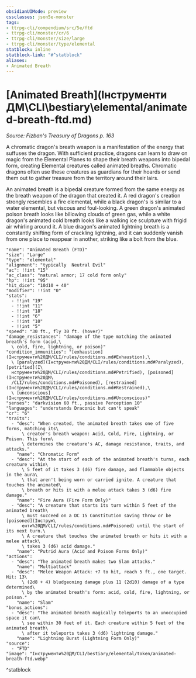 ```yaml
---
obsidianUIMode: preview
cssclasses: json5e-monster
tags:
- ttrpg-cli/compendium/src/5e/ftd
- ttrpg-cli/monster/cr/6
- ttrpg-cli/monster/size/large
- ttrpg-cli/monster/type/elemental
statblock: inline
statblock-link: "#^statblock"
aliases:
- Animated Breath
---
```

# [Animated Breath](Інструменти ДМ\CLI\bestiary\elemental/animated-breath-ftd.md)
*Source: Fizban's Treasury of Dragons p. 163*  

A chromatic dragon's breath weapon is a manifestation of the energy that suffuses the dragon. With sufficient practice, dragons can learn to draw on magic from the Elemental Planes to shape their breath weapons into bipedal form, creating Elemental creatures called animated breaths. Chromatic dragons often use these creatures as guardians for their hoards or send them out to gather treasure from the territory around their lairs.

An animated breath is a bipedal creature formed from the same energy as the breath weapon of the dragon that created it. A red dragon's creation strongly resembles a fire elemental, while a black dragon's is similar to a water elemental, but viscous and foul-looking. A green dragon's animated poison breath looks like billowing clouds of green gas, while a white dragon's animated cold breath looks like a walking ice sculpture with frigid air whirling around it. A blue dragon's animated lightning breath is a constantly shifting form of crackling lightning, and it can suddenly vanish from one place to reappear in another, striking like a bolt from the blue.

```statblock
"name": "Animated Breath (FTD)"
"size": "Large"
"type": "elemental"
"alignment": "typically  Neutral Evil"
"ac": !!int "15"
"ac_class": "natural armor; 17 cold form only"
"hp": !!int "95"
"hit_dice": "10d10 + 40"
"modifier": !!int "0"
"stats":
  - !!int "19"
  - !!int "11"
  - !!int "18"
  - !!int "6"
  - !!int "10"
  - !!int "5"
"speed": "30 ft., fly 30 ft. (hover)"
"damage_resistances": "damage of the type matching the animated breath's form (acid,\
  \ cold, fire, lightning, or poison)"
"condition_immunities": "[exhaustion](Інструменти%20ДМ/CLI/rules/conditions.md#Exhaustion),\
  \ [paralyzed](Інструменти%20ДМ/CLI/rules/conditions.md#Paralyzed), [petrified](І\
  нструменти%20ДМ/CLI/rules/conditions.md#Petrified), [poisoned](Інструменти%20ДМ\
  /CLI/rules/conditions.md#Poisoned), [restrained](Інструменти%20ДМ/CLI/rules/conditions.md#Restrained),\
  \ [unconscious](Інструменти%20ДМ/CLI/rules/conditions.md#Unconscious)"
"senses": "darkvision 60 ft., passive Perception 10"
"languages": "understands Draconic but can't speak"
"cr": "6"
"traits":
  - "desc": "When created, the animated breath takes one of five forms, matching its\
      \ creator's breath weapon: Acid, Cold, Fire, Lightning, or Poison. This form\
      \ determines the creature's AC, damage resistance, traits, and attacks."
    "name": "Chromatic Form"
  - "desc": "At the start of each of the animated breath's turns, each creature within\
      \ 5 feet of it takes 3 (d6) fire damage, and flammable objects in the aura\
      \ that aren't being worn or carried ignite. A creature that touches the animated\
      \ breath or hits it with a melee attack takes 3 (d6) fire damage."
    "name": "Fire Aura (Fire Form Only)"
  - "desc": "A creature that starts its turn within 5 feet of the animated breath\
      \ must succeed on a DC 15 Constitution saving throw or be [poisoned](Інструм\
      енти%20ДМ/CLI/rules/conditions.md#Poisoned) until the start of its next turn.\
      \ A creature that touches the animated breath or hits it with a melee attack\
      \ takes 3 (d6) acid damage."
    "name": "Putrid Aura (Acid and Poison Forms Only)"
"actions":
  - "desc": "The animated breath makes two Slam attacks."
    "name": "Multiattack"
  - "desc": "Melee Weapon Attack: +7 to hit, reach 5 ft., one target. Hit: 13\
      \ (2d8 + 4) bludgeoning damage plus 11 (2d10) damage of a type determined\
      \ by the animated breath's form: acid, cold, fire, lightning, or poison."
    "name": "Slam"
"bonus_actions":
  - "desc": "The animated breath magically teleports to an unoccupied space it can\
      \ see within 30 feet of it. Each creature within 5 feet of the animated breath\
      \ after it teleports takes 3 (d6) lightning damage."
    "name": "Lightning Burst (Lightning Form Only)"
"source":
  - "FTD"
"image": "Інструменти%20ДМ/CLI/bestiary/elemental/token/animated-breath-ftd.webp"
```
^statblock